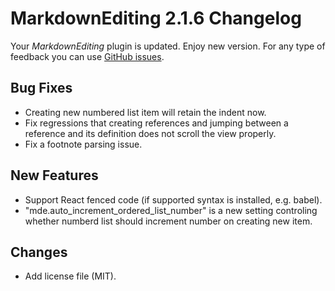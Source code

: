 # MarkdownEditing 2.1.6 Changelog

Your _MarkdownEditing_ plugin is updated. Enjoy new version. For any type of
feedback you can use [GitHub issues][issues].

## Bug Fixes
*   Creating new numbered list item will retain the indent now.
*   Fix regressions that creating references and jumping between a reference and its definition does not scroll the view properly.
*   Fix a footnote parsing issue.

## New Features

*   Support React fenced code (if supported syntax is installed, e.g. babel).
*   "mde.auto_increment_ordered_list_number" is a new setting controling whether numberd list should increment number on creating new item.

## Changes

*   Add license file (MIT).

[issues]: https://github.com/SublimeText-Markdown/MarkdownEditing/issues
